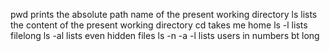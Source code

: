 pwd prints the absolute path name of the present working directory
ls lists the content of the present working directory
cd takes me home
ls -l lists filelong
ls -al lists even hidden files
ls -n -a -l lists users in numbers bt long
